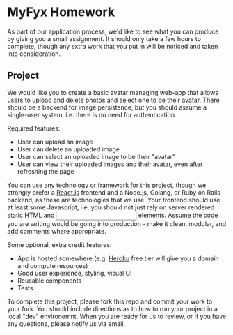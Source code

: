 # MyFyx Homework #

As part of our application process, we'd like to see what you can produce by giving you a small assignment. It should only take a few hours to complete, though any extra work that you put in will be noticed and taken into consideration.

## Project ##
We would like you to create a basic avatar managing web-app that allows users to upload and delete photos and select one to be their avatar. There should be a backend for image persistence, but you should assume a single-user system, i.e. there is no need for authentication. 

Required features:

- User can upload an image
- User can delete an uploaded image
- User can select an uploaded image to be their "avatar"
- User can view their uploaded images and their avatar, even after refreshing the page
				  
You can use any technology or framework for this project, though we strongly prefer a [React.js](https://facebook.github.io/react/) frontend and a Node.js, Golang, or Ruby on Rails backend, as these are technologies that we use. Your frontend should use at least some Javascript, i.e. you should not just rely on server rendered static HTML and <input /> elements.  Assume the code you are writing would be going into production - make it clean, modular, and add comments where appropriate.

Some optional, extra credit features:

- App is hosted somewhere (e.g. [Heroku](https://www.heroku.com/) free tier will give you a domain and compute resources)
- Good user experience, styling, visual UI
- Reusable components
- Tests

To complete this project, please fork this repo and commit your work to your fork. You should include directions as to how to run your project in a local "dev" environemnt. When you are ready for us to review, or if you have any questions, please notify us via email.
